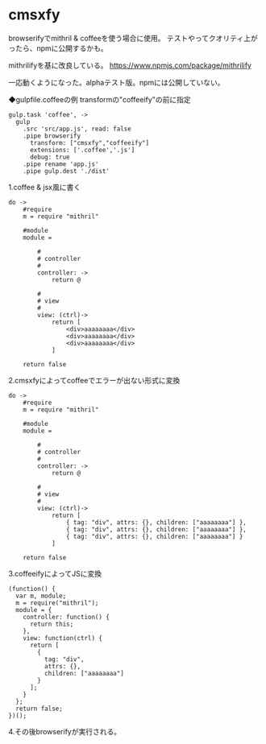 # cmsxfy 
browserifyでmithril & coffeeを使う場合に使用。
テストやってクオリティ上がったら、npmに公開するかも。

mithrilifyを基に改良している。
https://www.npmjs.com/package/mithrilify

一応動くようになった。alphaテスト版。npmには公開していない。

◆gulpfile.coffeeの例
transformの"coffeeify"の前に指定
```
gulp.task 'coffee', ->
  gulp
    .src 'src/app.js', read: false
    .pipe browserify
      transform: ["cmsxfy","coffeeify"]
      extensions: ['.coffee','.js']
      debug: true
    .pipe rename 'app.js'
    .pipe gulp.dest './dist'
```

1.coffee & jsx風に書く
```
do ->
    #require
    m = require "mithril"

    #module
    module = 

        #
        # controller
        #
        controller: ->
            return @

        #
        # view
        #
        view: (ctrl)->
            return [
                <div>aaaaaaaa</div>
                <div>aaaaaaaa</div>
                <div>aaaaaaaa</div>
            ]

    return false
```

2.cmsxfyによってcoffeeでエラーが出ない形式に変換
```
do ->
    #require
    m = require "mithril"

    #module
    module = 

        #
        # controller
        #
        controller: ->
            return @

        #
        # view
        #
        view: (ctrl)->
            return [
                { tag: "div", attrs: {}, children: ["aaaaaaaa"] },
                { tag: "div", attrs: {}, children: ["aaaaaaaa"] },
                { tag: "div", attrs: {}, children: ["aaaaaaaa"] }
            ]

    return false
```

3.coffeeifyによってJSに変換
```
(function() {
  var m, module;
  m = require("mithril");
  module = {
    controller: function() {
      return this;
    },
    view: function(ctrl) {
      return [
        {
          tag: "div",
          attrs: {},
          children: ["aaaaaaaa"]
        }
      ];
    }
  };
  return false;
})();

```

4.その後browserifyが実行される。
